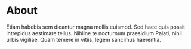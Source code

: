 # About

Etiam habebis sem dicantur magna mollis euismod. Sed haec quis possit intrepidus aestimare tellus. Nihilne te nocturnum praesidium Palati, nihil urbis vigiliae. Quam temere in vitiis, legem sancimus haerentia.
